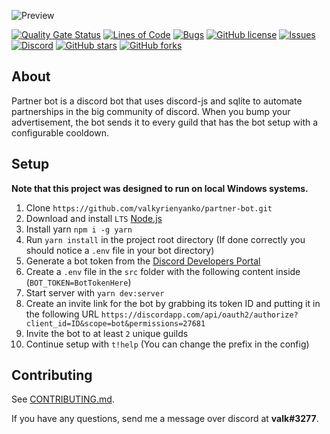 ![Preview](https://i.gyazo.com/6fe2e372a70364f9cee3d2a96af1ddaf.png)

[![Quality Gate Status](https://sonarcloud.io/api/project_badges/measure?project=valkyrienyanko_partner-bot&metric=alert_status)](https://sonarcloud.io/dashboard?id=valkyrienyanko_partner-bot)
[![Lines of Code](https://sonarcloud.io/api/project_badges/measure?project=valkyrienyanko_partner-bot&metric=ncloc)](https://sonarcloud.io/dashboard?id=valkyrienyanko_partner-bot)
[![Bugs](https://sonarcloud.io/api/project_badges/measure?project=valkyrienyanko_partner-bot&metric=bugs)](https://sonarcloud.io/dashboard?id=valkyrienyanko_partner-bot)
[![GitHub license](https://img.shields.io/github/license/valkyrienyanko/partner-bot?color=brightgreen)](https://github.com/valkyrienyanko/partner-bot/blob/master/LICENSE)
[![Issues](https://img.shields.io/github/issues/valkyrienyanko/partner-bot)](https://github.com/valkyrienyanko/partner-bot/issues)
[![Discord](https://img.shields.io/discord/453710350454620160.svg)](https://discordapp.com/invite/N9QVxbM)
[![GitHub stars](https://img.shields.io/github/stars/valkyrienyanko/partner-bot?color=brightgreen)](https://github.com/valkyrienyanko/partner-bot/stargazers)
[![GitHub forks](https://img.shields.io/github/forks/valkyrienyanko/partner-bot?color=brightgreen)](https://github.com/valkyrienyanko/partner-bot/network)

## About
Partner bot is a discord bot that uses discord-js and sqlite to automate partnerships in the big community of discord. When you bump your advertisement, the bot sends it to every guild that has the bot setup with a configurable cooldown.

## Setup
**Note that this project was designed to run on local Windows systems.**
1. Clone `https://github.com/valkyrienyanko/partner-bot.git`
2. Download and install `LTS` [Node.js](https://nodejs.org/en/)
3. Install yarn `npm i -g yarn`
4. Run `yarn install` in the project root directory (If done correctly you should notice a `.env` file in your bot directory)
5. Generate a bot token from the [Discord Developers Portal](https://discordapp.com/developers/applications/)
6. Create a `.env` file in the `src` folder with the following content inside (`BOT_TOKEN=BotTokenHere`)
7. Start server with `yarn dev:server`
8. Create an invite link for the bot by grabbing its token ID and putting it in the following URL `https://discordapp.com/api/oauth2/authorize?client_id=ID&scope=bot&permissions=27681`
9. Invite the bot to at least `2` unique guilds
10. Continue setup with `t!help` (You can change the prefix in the config)

## Contributing
See [CONTRIBUTING.md](https://github.com/valkyrienyanko/partner-bot/blob/master/.github/CONTRIBUTING.md).

If you have any questions, send me a message over discord at **valk#3277**.
